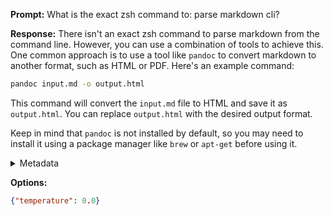 **Prompt:**
What is the exact zsh command to: parse markdown cli?


**Response:**
There isn't an exact zsh command to parse markdown from the command line. However, you can use a combination of tools to achieve this. One common approach is to use a tool like `pandoc` to convert markdown to another format, such as HTML or PDF. Here's an example command:

```zsh
pandoc input.md -o output.html
```

This command will convert the `input.md` file to HTML and save it as `output.html`. You can replace `output.html` with the desired output format.

Keep in mind that `pandoc` is not installed by default, so you may need to install it using a package manager like `brew` or `apt-get` before using it.

<details><summary>Metadata</summary>

- Duration: 4059 ms
- Datetime: 2023-08-28T11:43:00.141822
- Model: gpt-3.5-turbo-0613

</details>

**Options:**
```json
{"temperature": 0.0}
```

